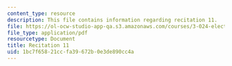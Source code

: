 ```yaml
---
content_type: resource
description: This file contains information regarding recitation 11.
file: https://ol-ocw-studio-app-qa.s3.amazonaws.com/courses/3-024-electronic-optical-and-magnetic-properties-of-materials-spring-2013/1bc7f65821ccfa39672b0e3de890cc4a_MIT3_024S13_2012rec11.pdf
file_type: application/pdf
resourcetype: Document
title: Recitation 11
uid: 1bc7f658-21cc-fa39-672b-0e3de890cc4a
---
```

